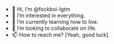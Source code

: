 - 👋 Hi, I’m @fockboi-lgtm
- 👀 I’m interested in everything.
- 🌱 I’m currently learning how to live.
- 💞️ I’m looking to collaborate on life.
- 📫 How to reach me? [Yeah, good luck]

<!---
fockboi-lgtm/fockboi-lgtm is a ✨ special ✨ repository because its `README.md` (this file) appears on your GitHub profile.
You can click the Preview link to take a look at your changes.
--->
